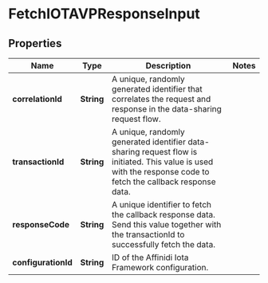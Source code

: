# FetchIOTAVPResponseInput

## Properties

| Name                | Type       | Description                                                                                                                                                    | Notes |
| ------------------- | ---------- | -------------------------------------------------------------------------------------------------------------------------------------------------------------- | ----- |
| **correlationId**   | **String** | A unique, randomly generated identifier that correlates the request and response in the data-sharing request flow.                                             |       |
| **transactionId**   | **String** | A unique, randomly generated identifier data-sharing request flow is initiated. This value is used with the response code to fetch the callback response data. |       |
| **responseCode**    | **String** | A unique identifier to fetch the callback response data. Send this value together with the transactionId to successfully fetch the data.                       |       |
| **configurationId** | **String** | ID of the Affinidi Iota Framework configuration.                                                                                                               |       |
